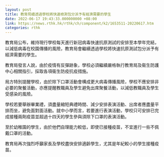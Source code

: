 ```yaml
---
layout: post
title: 教育局續透過學校將快速檢測包分派予有經濟需要的學生
date: 2022-06-17 19:43:33.000000000 +08:00
link: https://news.rthk.hk/rthk/ch/component/k2/1653511-20220617.htm
categories: rthk
---
```


教育局公布，維持現行學校每天進行新冠病毒快速抗原測試的安排至本學年完結，以減低病毒在校園傳播的風險，教育局會繼續透過學校將快速抗原測試包分派予有經濟需要的學生。

教育局發言人說，由於疫情有反彈跡象，學校必須繼續嚴格執行教育局及衞生防護中心相關指引，採取各項衞生防疫抗疫措施。

局方特別提醒學校，由於除下口罩活動會構成更大病毒傳播風險，學校不應安排非必要的聚餐活動，亦應提醒教職員及學生避免出席聚餐活動，以減低教職員及學生受感染的風險。
 
學校若要舉辦畢業禮，須盡量縮短典禮時間、減少安排表演活動、出席者應盡量平排而坐，避免面對面活動。就中小學而言，若要進行表演活動，學校只可安排已完成接種兩劑疫苗並超過十四天的學生參與須除下口罩的表演活動。

至於幼稚園的學生，由於他們自理能力較低，即使已接種疫苗，不宜進行一些不佩戴口罩的活動。
 
教育局再次強烈呼籲家長及學校盡快安排適齡學生，尤其是年紀較小的學生接種疫苗。
